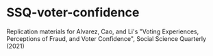 # SSQ-voter-confidence
Replication materials for Alvarez, Cao, and Li's "Voting Experiences, Perceptions of Fraud, and Voter Confidence", Social Science Quarterly (2021)

